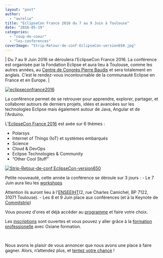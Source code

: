 ```yaml
---
layout: "post"
author: 
  - "aurelie"
title: "EclipseCon France 2016 du 7 au 9 Juin à Toulouse"
date: "2016-05-19"
categories: 
  - "coup-de-coeur"
  - "les-conferences"
coverImage: "Strip-Retour-de-conf-EclipseCon-version650.jpg"
---
```


| Du 7 au 9 Juin 2016 se déroulera l’EclipseCon France 2016. La conférence est organisée par la Fondation Eclipse et aura lieu à Toulouse, comme les autres années, au [Centre de Congrès Pierre Baudis](https://www.google.fr/search?client=ubuntu&channel=fs&q=google+maps+centre+cong%C3%A8s+toulouse&ie=utf-8&oe=utf-8&gfe_rd=cr&ei=rNlIVd2SB6mr8weRs4HwAQ#channel=fs&q=Centre+de+Congr%C3%A8s+Toulouse&stick=H4sIAAAAAAAAAGOovnz8BQMDwxQONikRQwNLS1MLIwtLCwNDEwtDS2NTCzMlrKJefMmpeSVFqQrJ-XnpRanFQRwh-aU5-aXFqVHK6fn56TmpCrmJBcUKqKoUSqCKDjGqGFQYGiWmJiWZpaUmm5uaGqWlWRlUmBiYpZlZJhulmRgaGhgbyF4QqO1IVWrOSY5JLP6v-XGqRMVxAJlvmGexAAAA&rlst=n) et sera totalement en anglais. C’est le rendez-vous incontournable de la communauté Eclipse en France et en Europe. |

[![eclipseconfrance2016](/assets/2016/05/2016-05-19-eclipsecon-france-2016-7-9-juin-a-toulouse/eclipseconfrance2016-300x88.png)](https://www.eclipsecon.org/france2016/)

La conférence permet de se retrouver pour apprendre, explorer, partager, et collaborer autours de derniers projets, idées et avancées sur les technologies Eclipse mais également autour de Java, Angular et de l'Arduino.

L’[EclipseCon France 2016](https://www.eclipsecon.org/france2016/) est axée sur 6 thèmes :

- Polarsys
- Internet of Things (IoT) et systèmes embarqués
- Science
- Cloud & DevOps
- Eclipse Technologies & Community
- “Other Cool Stuff”

[![Strip-Retour-de-conf EclipseCon-version650](/assets/2016/05/2016-05-19-eclipsecon-france-2016-7-9-juin-a-toulouse/Strip-Retour-de-conf-EclipseCon-version650.jpg)](/assets/2016/05/2016-05-19-eclipsecon-france-2016-7-9-juin-a-toulouse/Strip-Retour-de-conf-EclipseCon-version650.jpg)

Petite nouveauté, cette année la conférence se déroule sur 3 jours : - Le 7 Juin aura lieu les [workshops](https://www.eclipsecon.org/france2016/workshops)

Attention ils auront lieu à l'[ENSEEIHT](https://www.eclipsecon.org/france2016/venue#inp)(2, rue Charles Camichel, BP 7122, 31071 Toulouse). - Les 8 et 9 Juin place aux conférences (et à la Keynote de [Commitstrip](http://www.commitstrip.com/fr/2016/05/18/where-were-you-exactly/?utm_source=Alumni+List+Europe&utm_campaign=46147ace42-ECF_2016_two_weeks_to_register_5_19_2016&utm_medium=email&utm_term=0_208c84e083-46147ace42-69595773))

Vous pouvez d'ores et déjà accéder au [programme](https://www.eclipsecon.org/france2016/conference/schedule/session/2016-06-07) et faire votre choix.

Les [inscriptions](https://www.eclipsecon.org/france2016/registration) sont ouvertes et vous pouvez y aller grâce à la [formation professionelle](https://www.eclipsecon.org/france2016/registration#training) avec Oxiane formation.

 

Nous avons le plaisir de vous annoncer que nous avons une place à faire gagner. Alors, n’attendez plus, et [tentez votre chance](https://docs.google.com/forms/d/1xkwBTzES29rbjgiqz_SQdyGmTY3IU_llGMmLjox2sxE/viewform?usp=send_form) !
